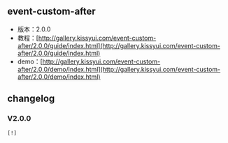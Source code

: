 ## event-custom-after

* 版本：2.0.0
* 教程：[http://gallery.kissyui.com/event-custom-after/2.0.0/guide/index.html](http://gallery.kissyui.com/event-custom-after/2.0.0/guide/index.html)
* demo：[http://gallery.kissyui.com/event-custom-after/2.0.0/demo/index.html](http://gallery.kissyui.com/event-custom-after/2.0.0/demo/index.html)

## changelog

### V2.0.0

    [!]


